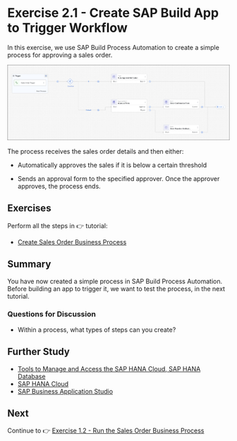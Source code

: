 # Exercise 2.1 - Create SAP Build App to Trigger Workflow
 

In this exercise, we use SAP Build Process Automation to create a simple process for approving a sales order.

![Process](../../../images/ex1.1/process.png)

The process receives the sales order details and then either:

- Automatically approves the sales if it is below a certain threshold
  
- Sends an approval form to the specified approver. Once the approver approves, the process ends. 

## Exercises

Perform all the steps in 👉 tutorial: 

- [Create Sales Order Business Process](https://developers.sap.com/tutorials/spa-academy-salesorder.html)


## Summary

You have now created a simple process in SAP Build Process Automation. Before building an app to trigger it, we want to test the process, in the next tutorial.


### Questions for Discussion

- Within a process, what types of steps can you create?

## Further Study

* [Tools to Manage and Access the SAP HANA Cloud, SAP HANA Database](https://developers.sap.com/tutorials/hana-cloud-mission-trial-3.html)
* [SAP HANA Cloud](https://community.sap.com/topics/hana)
* [SAP Business Application Studio](https://community.sap.com/topics/business-application-studio)

## Next

Continue to 👉 [Exercise 1.2 - Run the Sales Order Business Process](../ex1.1/README.md)
